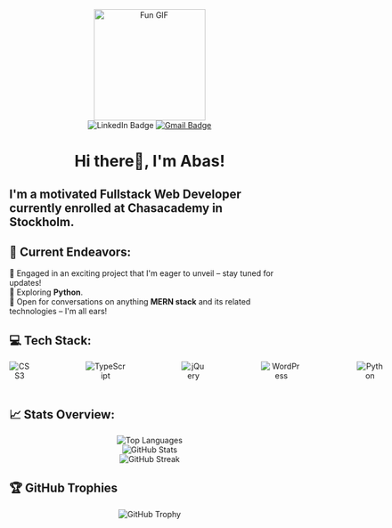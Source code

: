 <div align="center" >
  <img src="https://media.giphy.com/media/fha1cv4Le2lVRXXJsc/giphy.gif" alt="Fun GIF" width="200" height="200">
  <div align="center" style="width: 100%; width: 300px;>
     <a href="https://www.linkedin.com/in/abas-bashir/" target="_blank" rel="nofollow">
      <img src="https://img.shields.io/badge/LinkedIn-blue?style=for-the-badge&amp;logo=linkedin&amp;logoColor=white" alt="LinkedIn Badge" style="max-width: 100%;">
    </a>
    
   <a href="mailto:mrabasbashir@gmail.com" target="_blank" rel="noopener noreferrer">
      <img src="https://img.shields.io/badge/Gmail-red?style=for-the-badge&amp;logo=gmail&amp;logoColor=white" alt="Gmail Badge" style="max-width: 100%;">
    </a>
  </div>
</div> 

# <div align="center">Hi there👋, I'm Abas!</div>  
## <p >I'm a motivated Fullstack Web Developer currently enrolled at Chasacademy in Stockholm.</p>

## 🚀 Current Endeavors:
🔭 Engaged in an exciting project that I'm eager to unveil – stay tuned for updates!<br>
🌱 Exploring <strong>Python</strong>.<br>
💬 Open for conversations on anything <strong>MERN stack</strong> and its related technologies – I'm all ears!

## 💻 Tech Stack:
<div align="center" style="display: flex; gap: 100px;">
  <img src="https://img.shields.io/badge/css3-%231572B6.svg?style=for-the-badge&logo=css3&logoColor=white" alt="CSS3">
  <img src="https://img.shields.io/badge/typescript-%23007ACC.svg?style=for-the-badge&logo=typescript&logoColor=white" alt="TypeScript">
  <img src="https://img.shields.io/badge/jquery-%230769AD.svg?style=for-the-badge&logo=jquery&logoColor=white" alt="jQuery">
  <img src="https://img.shields.io/badge/WordPress-%23117AC9.svg?style=for-the-badge&logo=WordPress&logoColor=white" alt="WordPress">
  <img src="https://img.shields.io/badge/python-3670A0?style=for-the-badge&logo=python&logoColor=ffdd54" alt="Python">
  <img src="https://img.shields.io/badge/mysql-4479A1.svg?style=for-the-badge&logomysql&logoColor=white" alt="MySQL">
  <img src="https://img.shields.io/badge/c-%2300599C.svg?style=for-the-badge&logo=c&logoColor=white" alt="C">
  <img src="https://img.shields.io/badge/-AntDesign-%230170FE?style=for-the-badge&logo=ant-design&logoColor=white" alt="Ant Design"><br/>
  <img src="https://img.shields.io/badge/vercel-%23000000.svg?style=for-the-badge&logo=vercel&logoColor=white" alt="Vercel">
  <img src="https://img.shields.io/badge/markdown-%23000000.svg?style=for-the-badge&logo=markdown&logoColor=white" alt="Markdown">
  <img src="https://img.shields.io/badge/Next-black?style=for-the-badge&logo=next.js&logoColor=white" alt="Next.js">
  <img src="https://img.shields.io/badge/Insomnia-black?style=for-the-badge&logo=insomnia&logoColor=5849BE" alt="Insomnia">
  <img src="https://img.shields.io/badge/github-%23121011.svg?style=for-the-badge&logo=github&logoColor=white" alt="GitHub">
  <img src="https://img.shields.io/badge/react-%2320232a.svg?style=for-the-badge&logo=react&logoColor=%2361DAFB" alt="React">
  <img src="https://img.shields.io/badge/javascript-%23323330.svg?style=for-the-badge&logo=javascript&logoColor=%23F7DF1E" alt="JavaScript"><br/>
  <img src="https://img.shields.io/badge/html5-%23E34F26.svg?style=for-the-badge&logo=html5&logoColor=white" alt="HTML5">
  <img src="https://img.shields.io/badge/git-%23F05033.svg?style=for-the-badge&logo=git&logoColor=white" alt="Git">
  <img src="https://img.shields.io/badge/figma-%23F24E1E.svg?style=for-the-badge&logo=figma&logoColor=white" alt="Figma">
  <img src="https://img.shields.io/badge/NPM-%23CB3837.svg?style=for-the-badge&logo=npm&logoColor=white" alt="NPM">
  <img src="https://img.shields.io/badge/angular-%23DD0031.svg?style=for-the-badge&logo=angular&logoColor=white" alt="Angular">
  <img src="https://img.shields.io/badge/laravel-%23FF2D20.svg?style=for-the-badge&logo=laravel&logoColor=white" alt="Laravel"><br/>
  <img src="https://img.shields.io/badge/express.js-%23404d59.svg?style=for-the-badge&logo=express&logoColor=%2361DAFB" alt="Express.js">
  <img src="https://img.shields.io/badge/Windows%20Terminal-%234D4D4D.svg?style=for-the-badge&logo=windows-terminal&logoColor=white" alt="Windows Terminal">
    <img src="https://img.shields.io/badge/MariaDB-003545?style=for-the-badge&logo=mariadb&logoColor=white" alt="MariaDB"><br/>
  <img src="https://img.shields.io/badge/SASS-hotpink.svg?style=for-the-badge&logo=SASS&logoColor=white" alt="SASS">
  <img src="https://img.shields.io/badge/redux-%23593d88.svg?style=for-the-badge&logo=redux&logoColor=white" alt="Redux">
  <img src="https://img.shields.io/badge/php-%23777BB4.svg?style=for-the-badge&logo=php&logoColor=white" alt="PHP"><br/>
  <img src="https://img.shields.io/badge/nginx-%23009639.svg?style=for-the-badge&logo=nginx&logoColor=white" alt="Nginx">
  <img src="https://img.shields.io/badge/MongoDB-%234ea94b.svg?style=for-the-badge&logo=mongodb&logoColor=white" alt="MongoDB"><br/>
  <img src="https://img.shields.io/badge/tailwindcss-%2338B2AC.svg?style=for-the-badge&logo=tailwind-css&logoColor=white" alt="TailwindCSS">
</div>


## 📈 Stats Overview:
<div align="center">
  <img src="https://github-readme-stats.vercel.app/api/top-langs/?username=AbasBashir&theme=radical&hide_border=false&include_all_commits=false&count_private=false&layout=compact&langs_count=6" alt="Top Languages" ><br/>
  <img src="https://github-readme-stats.vercel.app/api?username=AbasBashir&theme=radical&hide_border=false&include_all_commits=false&count_private=false" alt="GitHub Stats">
  <br/>
  <img src="https://github-readme-streak-stats.herokuapp.com/?user=AbasBashir&theme=radical&hide_border=false" alt="GitHub Streak">
</div>

## 🏆 GitHub Trophies
<div align="center">
  <img src="https://github-profile-trophy.vercel.app/?username=AbasBashir&theme=onedark&row=1&column=5" alt="GitHub Trophy">
</div>
